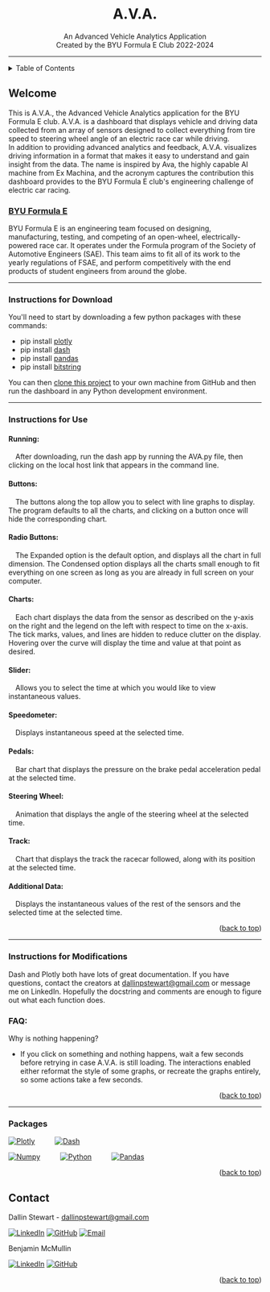 <a name="readme-top"></a>

<div align="center">
    <h1 align="center">A.V.A.</h1>
    <p align="center">
        An Advanced Vehicle Analytics Application 
        </br>Created by the BYU Formula E Club 2022-2024
    </p>
</div>

<hr>

<!-- TABLE OF CONTENTS -->
<details>
  <summary>Table of Contents</summary>
  <ol>
    <li><a href="#welcome">Welcome</a></li>
    <li><a href="#instructions">Instructions for Download</a></li>
    <li><a href="#use">Instructions for Use</a></li>
    <li><a href="#mods">Instructions for Modifications</a></li>
    <li><a href="#faq">FAQs</a></li>
  </ol>
</details>

<!-- Welcome -->
## Welcome

This is A.V.A., the Advanced Vehicle Analytics application for the BYU Formula E club.
A.V.A. is a dashboard that displays vehicle and driving data collected from an array of sensors
designed to collect everything from tire speed to steering wheel angle of an electric race car 
while driving. 
</br>
In addition to providing advanced analytics and feedback, A.V.A. visualizes driving information 
in a format that makes it easy to understand and gain insight from the data.
The name is inspired by Ava, the highly capable AI machine from Ex Machina, and the acronym captures 
the contribution this dashboard provides to the BYU Formula E club's engineering challenge of 
electric car racing.

### <a href="https://www.linkedin.com/company/byu-racing/">BYU Formula E</a>

BYU Formula E is an engineering team focused on designing, manufacturing, testing, and competing 
of an open-wheel, electrically-powered race car. It operates under the Formula program of the 
Society of Automotive Engineers (SAE). This team aims to fit all of its work to the yearly 
regulations of FSAE, and perform competitively with the end products of student engineers from around 
the globe.

<hr>


### Instructions for Download

You'll need to start by downloading a few python packages with these commands:
- pip install <a href=https://plotly.com/python/getting-started/>plotly</a>
- pip install <a href=https://dash.plotly.com/installation>dash</a>
- pip install <a href=https://pandas.pydata.org/docs/getting_started/install.html>pandas</a>
- pip install <a href=https://pypi.org/project/bitstring/>bitstring</a>

You can then <a href=https://docs.github.com/en/repositories/creating-and-managing-repositories/cloning-a-repository>
clone this project</a> to your own machine from GitHub and then run the dashboard in any Python development environment.

<hr>

### Instructions for Use

#### Running:
&emsp;After downloading, run the dash app by running the AVA.py file, then clicking on the
local host link that appears in the command line.
<br>
#### Buttons:
&emsp;The buttons along the top allow you to select with line graphs to display. The program defaults
to all the charts, and clicking on a button once will hide the corresponding chart.
<br>
#### Radio Buttons:
&emsp;The Expanded option is the default option, and displays all the chart in full dimension.
The Condensed option displays all the charts small enough to fit everything on one screen
as long as you are already in full screen on your computer.
<br>
#### Charts:
&emsp;Each chart displays the data from the sensor as described on the y-axis on the right and the
legend on the left with respect to time on the x-axis. The tick marks, values, and lines are hidden
to reduce clutter on the display. Hovering over the curve will display the time and value at that
point as desired.
<br>
#### Slider:
&emsp;Allows you to select the time at which you would like to view instantaneous values.
<br>
#### Speedometer:
&emsp;Displays instantaneous speed at the selected time.
<br>
#### Pedals:
&emsp;Bar chart that displays the pressure on the brake pedal acceleration pedal at the selected time.
<br>
#### Steering Wheel:
&emsp;Animation that displays the angle of the steering wheel at the selected time.
<br>
#### Track:
&emsp;Chart that displays the track the racecar followed, along with its position at the selected time.
<br>
#### Additional Data:
&emsp;Displays the instantaneous values of the rest of the sensors and the selected time at the selected
time.

<p align="right">(<a href="#readme-top">back to top</a>)</p>

<hr>

### Instructions for Modifications

Dash and Plotly both have lots of great documentation. If you have questions, contact the creators
at dallinpstewart@gmail.com or message me on LinkedIn. Hopefully the docstring and comments 
are enough to figure out what each function does.

### FAQ:
Why is nothing happening?
- If you click on something and nothing happens, wait a few seconds before retrying in case A.V.A.
is still loading. The interactions enabled either reformat the style of some graphs, or recreate the
graphs entirely, so some actions take a few seconds.

<p align="right">(<a href="#readme-top">back to top</a>)</p>

<hr>

### Packages

[![Plotly][Plotly-icon]][Plotly-url] &emsp; &emsp;  [![Dash][Dash-icon]][Dash-url] &emsp; &emsp;

[![Numpy][Numpy-icon]][Numpy-url] &emsp; &emsp; [![Python][Python-icon]][Python-url] &emsp; &emsp; [![Pandas][Pandas-icon]][Pandas-url]    



<p align="right">(<a href="#readme-top">back to top</a>)</p>


<!-- CONTACT -->
## Contact

Dallin Stewart - dallinpstewart@gmail.com

[![LinkedIn][linkedin-icon]][linkedin-url]
[![GitHub][github-icon]][github-url]
[![Email][email-icon]][email-url]

Benjamin McMullin

[![LinkedIn][linkedin-icon]][linkedin-url2]
[![GitHub][github-icon]][github-url2]

<p align="right">(<a href="#readme-top">back to top</a>)</p>


<!-- MARKDOWN LINKS & IMAGES -->
[Python-icon]: https://img.shields.io/badge/Python-3776AB?style=for-the-badge&logo=python&logoColor=white
[Python-url]: https://www.python.org/

[NumPy-icon]: https://img.shields.io/badge/NumPy-2596be?style=for-the-badge&logo=numpy&logoColor=white
[NumPy-url]: https://numpy.org/

[Pandas-icon]: https://img.shields.io/badge/Pandas-120756?style=for-the-badge&logo=pandas&logoColor=white
[Pandas-url]: https://pandas.pydata.org/

[Plotly-icon]: https://img.shields.io/badge/Plotly-e5558f?style=for-the-badge&logo=plotly&logoColor=white
[Plotly-url]: https://plotly.com/

[Dash-icon]: https://img.shields.io/badge/Dash-7c74fb?style=for-the-badge&logo=dash&logoColor=white
[Dash-url]: https://plotly.com/dash/


[linkedIn-icon]: https://img.shields.io/badge/LinkedIn-0077B5?style=for-the-badge&logo=linkedin&logoColor=white
[linkedIn-url]: https://www.linkedin.com/in/dallinstewart/
[linkedIn-url2]: https://www.linkedin.com/in/benjamin-mcmullin/

[github-icon]: https://img.shields.io/badge/GitHub-100000?style=for-the-badge&logo=github&logoColor=white
[github-url]: https://github.com/binDebug3
[github-url2]: https://github.com/benjaminmcmullin4

[Email-icon]: https://img.shields.io/badge/Email-D14836?style=for-the-badge&logo=gmail&logoColor=white
[Email-url]: mailto:dallinpstewart@gmail.com
